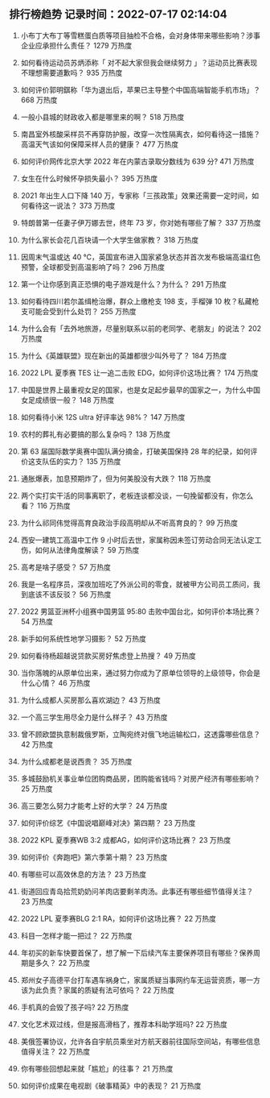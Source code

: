 
## 排行榜趋势 记录时间：2022-07-17 02:14:04
  
  1. 小布丁大布丁等雪糕蛋白质等项目抽检不合格，会对身体带来哪些影响？涉事企业应承担什么责任？ 1279 万热度
    
  2. 如何看待运动员苏炳添称「 对不起大家但我会继续努力 」？运动员比赛表现不理想需要道歉吗？ 935 万热度
    
  3. 如何评价郭明錤称「华为退出后，苹果已主导整个中国高端智能手机市场」？ 668 万热度
    
  4. 一般小县城的财政收入都是哪里来的啊？ 518 万热度
    
  5. 南昌室外核酸采样员不再穿防护服，改穿一次性隔离衣，如何看待这一措施？高温天气该如何保障采样人员的健康？ 477 万热度
    
  6. 如何评价网传北京大学 2022 年在内蒙古录取分数线为 639 分? 471 万热度
    
  7. 女生在什么时候怀孕损失最小？ 395 万热度
    
  8. 2021 年出生人口下降 140 万，专家称「三孩政策」效果还需要一定时间，如何看待这一说法？ 373 万热度
    
  9. 特朗普第一任妻子伊万娜去世，终年 73 岁，你对她有哪些了解？ 337 万热度
    
  10. 为什么家长会花几百块请一个大学生做家教？ 318 万热度
    
  11. 因周末气温或达 40 ℃，英国宣布进入国家紧急状态并首次发布极端高温红色预警，全球都受到高温影响了吗？ 296 万热度
    
  12. 第一个让你感到真正恐惧的电子游戏是什么？为什么？ 291 万热度
    
  13. 如何看待四川若尔盖缉枪治爆，群众上缴枪支 198 支，手榴弹 10 枚？私藏枪支可能会受到什么处罚？ 255 万热度
    
  14. 为什么会有「去外地旅游，尽量别联系以前的老同学、老朋友」的说法？ 202 万热度
    
  15. 为什么《英雄联盟》现在新出的英雄都很少叫外号了？ 184 万热度
    
  16. 2022 LPL 夏季赛 TES 让一追二击败 EDG，如何评价这场比赛？ 174 万热度
    
  17. 中国是世界上最重视女足的国家，也是女足起步最早的国家之一，为什么中国女足成绩很一般？ 148 万热度
    
  18. 如何看待小米 12S ultra 好评率达 98%？ 147 万热度
    
  19. 农村的葬礼有必要搞的那么复杂吗？ 138 万热度
    
  20. 第 63 届国际数学奥赛中国队满分摘金，打破美国保持 28 年的纪录，如何评价这支队伍的实力？ 135 万热度
    
  21. 通胀爆表，加息预期炸了，但为何美股没有大跌？ 118 万热度
    
  22. 两个实打实干活的同事离职了，老板连谈都没谈，一句挽留都没有，你怎么看？ 116 万热度
    
  23. 为什么祁同伟觉得高育良政治手段高明却从不听高育良的？ 99 万热度
    
  24. 西安一建筑工高温中工作 9 小时后去世，家属称因未签订劳动合同无法认定工伤，如何从法律角度解读？ 59 万热度
    
  25. 高考是啥子感受？ 57 万热度
    
  26. 我是一名程序员，深夜加班吃了外派公司的零食，就被甲方公司员工质问，我到底该不该反驳？ 56 万热度
    
  27. 2022 男篮亚洲杯小组赛中国男篮 95:80 击败中国台北，如何评价本场比赛？ 54 万热度
    
  28. 新手如何系统性地学习摄影？ 52 万热度
    
  29. 如何看待杨超越说贷款买房好焦虑登上热搜？ 49 万热度
    
  30. 当你落魄的从原单位出来，通过努力你成为了原单位领导的上级领导，你会是什么心情？ 46 万热度
    
  31. 为什么成都人买房那么喜欢湖边？ 43 万热度
    
  32. 一个高三学生用尽全力是什么样子？ 43 万热度
    
  33. 曾不顾欧盟执意制裁俄罗斯，立陶宛终对俄飞地运输松口，这透露哪些信息？ 42 万热度
    
  34. 为什么成都老是说西贵？ 35 万热度
    
  35. 多城鼓励机关事业单位团购商品房，团购能省钱吗？对房产经济有哪些影响？ 25 万热度
    
  36. 高三要怎么努力才能考上好的大学？ 24 万热度
    
  37. 如何评价综艺《中国说唱巅峰对决》第四期？ 23 万热度
    
  38. 2022 KPL 夏季赛WB 3:2 成都AG，如何评价这场比赛？ 23 万热度
    
  39. 如何评价《奔跑吧》第六季第十期？ 23 万热度
    
  40. 有哪些可以高效休息的方法？ 23 万热度
    
  41. 街道回应青岛拾荒奶奶问羊肉店要剩羊肉汤。此事还有哪些细节值得关注？ 23 万热度
    
  42. 2022 LPL 夏季赛BLG 2:1 RA，如何评价这场比赛？ 22 万热度
    
  43. 科目一怎样才能一把过？ 22 万热度
    
  44. 年初买的新车快要首保了，想了解一下后续汽车主要保养项目有哪些？保养周期是多久？ 22 万热度
    
  45. 郑州女子高德平台打车遇车祸身亡，家属质疑当事网约车无运营资质，哪一方该为此负责？家属的质疑有法可依吗？ 22 万热度
    
  46. 手机真的会毁了孩子吗? 22 万热度
    
  47. 文化艺术双过线，但是报高滑档了，推荐本科助学班吗? 22 万热度
    
  48. 美俄签署协议，允许各自宇航员乘坐对方航天器前往国际空间站，有哪些信息值得关注？ 22 万热度
    
  49. 你有哪些回想起来就「尴尬」的往事？ 21 万热度
    
  50. 如何评价成果在电视剧《破事精英》中的表现？ 21 万热度
    